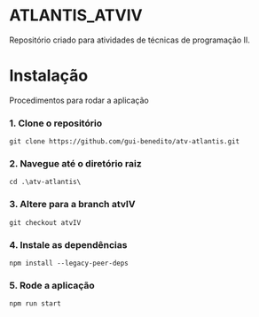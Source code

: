 # ATLANTIS_ATVIV
Repositório criado para atividades de técnicas de programação II.

<h1> Instalação </h1>
  Procedimentos para rodar a aplicação

<h3>1. Clone o repositório</h3>

    git clone https://github.com/gui-benedito/atv-atlantis.git

<h3>2. Navegue até o diretório raiz </h3>

    cd .\atv-atlantis\

<h3>3. Altere para a branch atvIV</h3>

    git checkout atvIV

<h3>4. Instale as dependências </h3>

    npm install --legacy-peer-deps

<h3>5. Rode a aplicação </h3>
    
    npm run start

